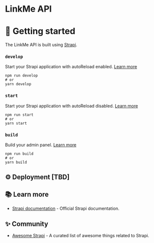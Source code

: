 # LinkMe API

# 🚀 Getting started

The LinkMe API is built using [Strapi](https://docs.strapi.io/).

### `develop`

Start your Strapi application with autoReload enabled. [Learn more](https://docs.strapi.io/dev-docs/cli#strapi-develop)

```
npm run develop
# or
yarn develop
```

### `start`

Start your Strapi application with autoReload disabled. [Learn more](https://docs.strapi.io/dev-docs/cli#strapi-start)

```
npm run start
# or
yarn start
```

### `build`

Build your admin panel. [Learn more](https://docs.strapi.io/dev-docs/cli#strapi-build)

```
npm run build
# or
yarn build
```

## ⚙️ Deployment [TBD]


## 📚 Learn more

- [Strapi documentation](https://docs.strapi.io) - Official Strapi documentation.

## ✨ Community

- [Awesome Strapi](https://github.com/strapi/awesome-strapi) - A curated list of awesome things related to Strapi.
